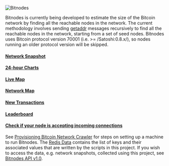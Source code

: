 ![Bitnodes](https://bitnodes.21.co/static/img/bitnodes-github.png "Bitnodes")

Bitnodes is currently being developed to estimate the size of the Bitcoin network by finding all the reachable nodes in the network. The current methodology involves sending [getaddr](https://en.bitcoin.it/wiki/Protocol_specification#getaddr) messages recursively to find all the reachable nodes in the network, starting from a set of seed nodes. Bitnodes uses Bitcoin protocol version 70001 (i.e. >= /Satoshi:0.8.x/), so nodes running an older protocol version will be skipped.
#### [Network Snapshot](https://bitnodes.21.co/nodes/)
#### [24-hour Charts](https://bitnodes.21.co/dashboard/)
#### [Live Map](https://bitnodes.21.co/nodes/live-map/)
#### [Network Map](https://bitnodes.21.co/nodes/network-map/)
#### [New Transactions](https://bitnodes.21.co/dashboard/transactions/)
#### [Leaderboard](https://bitnodes.21.co/nodes/leaderboard/)
#### [Check if your node is accepting incoming connections](https://bitnodes.21.co/#join-the-network)
See [Provisioning Bitcoin Network Crawler](https://github.com/ayeowch/bitnodes/wiki/Provisioning-Bitcoin-Network-Crawler) for steps on setting up a machine to run Bitnodes. The [Redis Data](https://github.com/ayeowch/bitnodes/wiki/Redis-Data) contains the list of keys and their associated values that are written by the scripts in this project. If you wish to access the data, e.g. network snapshots, collected using this project, see [Bitnodes API v1.0](https://bitnodes.21.co/api/).
